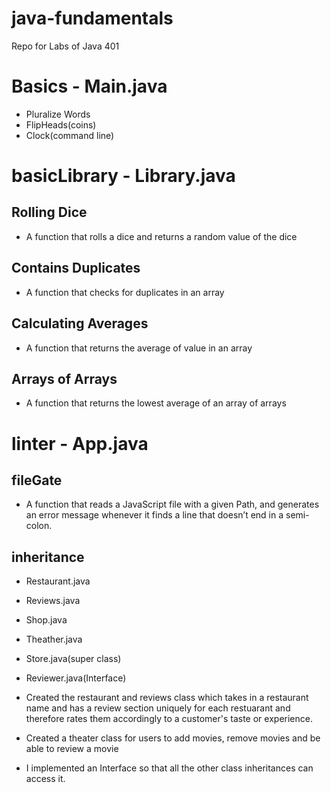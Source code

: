 # java-fundamentals
Repo for Labs of Java 401

# Basics - Main.java
- Pluralize Words
- FlipHeads(coins)
- Clock(command line)

# basicLibrary - Library.java
## Rolling Dice
- A function that rolls a dice and returns a random value of the dice
## Contains Duplicates
- A function that checks for duplicates in an array
## Calculating Averages
- A function that returns the average of value in an array
## Arrays of Arrays
- A function that returns the lowest average of an array of arrays

# linter - App.java
## fileGate
- A function that reads a JavaScript file with a given Path, and generates an error message whenever it finds a line that doesn’t end in a semi-colon.

## inheritance 
- Restaurant.java 
- Reviews.java
- Shop.java 
- Theather.java
- Store.java(super class)
- Reviewer.java(Interface)

- Created the restaurant and reviews class which takes in a restaurant name and has a review section uniquely for each restuarant and therefore rates them accordingly to a customer's taste or experience.
- Created a theater class for users to add movies, remove movies and be able to review a movie
- I implemented an Interface so that all the other class inheritances can access it.
